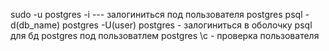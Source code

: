 sudo -u postgres -i --- залогиниться под пользователя postgres
psql -d(db_name) postgres -U(user) postgres - залогиниться в оболочку psql для бд postgres под пользоватлем postgres
\c - проверка пользователя